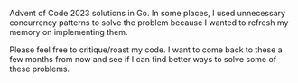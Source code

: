 Advent of Code 2023 solutions in Go. In some places, I used unnecessary concurrency patterns to solve the problem because I wanted to refresh my memory on implementing them.

Please feel free to critique/roast my code. I want to come back to these a few months from now and see if I can find better ways to solve some of these problems.
